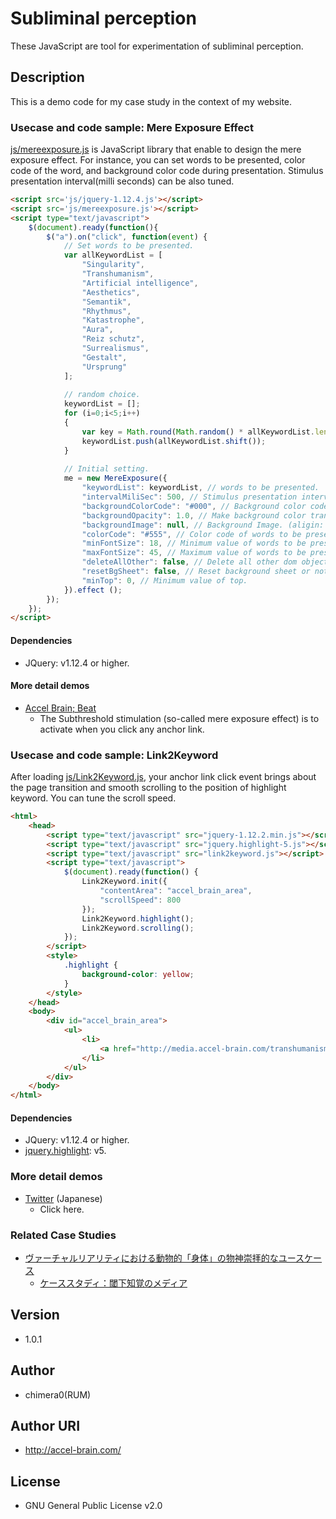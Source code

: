# Subliminal perception

These JavaScript are tool for experimentation of subliminal perception.

## Description

This is a demo code for my case study in the context of my website.

### Usecase and code sample: Mere Exposure Effect

[js/mereexposure.js](https://github.com/chimera0/accel-brain-code/blob/master/Subliminal-Perception/js/mereexposure.js) is JavaScript library that enable to design the mere exposure effect. For instance, you can set words to be presented, color code of the word, and background color code during presentation. Stimulus presentation interval(milli seconds) can be also tuned.

```html
<script src='js/jquery-1.12.4.js'></script>
<script src='js/mereexposure.js'></script>
<script type="text/javascript">
    $(document).ready(function(){
        $("a").on("click", function(event) {
            // Set words to be presented.
            var allKeywordList = [
                "Singularity",
                "Transhumanism",
                "Artificial intelligence",
                "Aesthetics",
                "Semantik",
                "Rhythmus",
                "Katastrophe",
                "Aura",
                "Reiz schutz",
                "Surrealismus",
                "Gestalt",
                "Ursprung"
            ];
    
            // random choice.
            keywordList = [];
            for (i=0;i<5;i++)
            {
                var key = Math.round(Math.random() * allKeywordList.length) | 0;
                keywordList.push(allKeywordList.shift());
            }
                              
            // Initial setting.
            me = new MereExposure({
                "keywordList": keywordList, // words to be presented.
                "intervalMiliSec": 500, // Stimulus presentation interval(milli seconds).
                "backgroundColorCode": "#000", // Background color code during presentation.
                "backgroundOpacity": 1.0, // Make background color transparent.
                "backgroundImage": null, // Background Image. (aligin: center, middle)
                "colorCode": "#555", // Color code of words to be presented.
                "minFontSize": 18, // Minimum value of words to be presented.
                "maxFontSize": 45, // Maximum value of words to be presented.
                "deleteAllOther": false, // Delete all other dom objects ot not.
                "resetBgSheet": false, // Reset background sheet or not.
                "minTop": 0, // Minimum value of top.
            }).effect ();
        });
    });
</script>
```
#### Dependencies

- JQuery: v1.12.4 or higher.

#### More detail demos

- [Accel Brain; Beat](https://beat.accel-brain.com/)
    - The Subthreshold stimulation (so-called mere exposure effect) is to activate when you click any anchor link.

### Usecase and code sample: Link2Keyword

After loading [js/Link2Keyword.js](https://github.com/chimera0/accel-brain-code/blob/master/Subliminal-Perception/js/link2keyword.js), your anchor link click event brings about the page transition and smooth scrolling to the position of highlight keyword. You can tune the scroll speed.

```html
<html>
    <head>
        <script type="text/javascript" src="jquery-1.12.2.min.js"></script>
        <script type="text/javascript" src="jquery.highlight-5.js"></script>
        <script type="text/javascript" src="link2keyword.js"></script>
        <script type="text/javascript">
            $(document).ready(function() {
                Link2Keyword.init({
                    "contentArea": "accel_brain_area", 
                    "scrollSpeed": 800
                });
                Link2Keyword.highlight();
                Link2Keyword.scrolling();
            });
        </script>
        <style>
            .highlight {
                background-color: yellow;
            }
        </style>
    </head>
    <body>
        <div id="accel_brain_area">
            <ul>
                <li>
                    <a href="http://media.accel-brain.com/transhumanism-and-communication-with-ai/" target="_blank">my blog(Japanese)</a>
                </li>
            </ul>
        </div>
    </body>
</html>
```

#### Dependencies

- JQuery: v1.12.4 or higher.
- [jquery.highlight](http://johannburkard.de/blog/programming/javascript/highlight-javascript-text-higlighting-jquery-plugin.html): v5.

### More detail demos

- [Twitter](https://media.accel-brain.com/agency-operation-chimera0-2017-10-08-autotweety-net-connect-php/#link2keyword=Twitter) (Japanese)
    - Click here.

### Related Case Studies

- [ヴァーチャルリアリティにおける動物的「身体」の物神崇拝的なユースケース](https://accel-brain.com/cyborg-fetischismus-in-sammlung-von-animalisch-korper-in-virtual-reality/)
    - [ケーススタディ：閾下知覚のメディア](https://accel-brain.com/cyborg-fetischismus-in-sammlung-von-animalisch-korper-in-virtual-reality/2/#i-5)

## Version
- 1.0.1

## Author

- chimera0(RUM)

## Author URI

- http://accel-brain.com/

## License

- GNU General Public License v2.0

